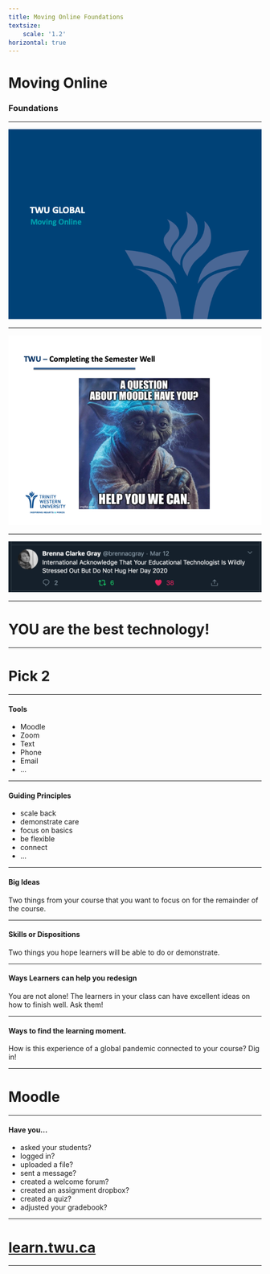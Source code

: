 ```yaml
---
title: Moving Online Foundations
textsize:
    scale: '1.2'
horizontal: true
---
```


# Moving Online

### Foundations

---

![](Slide01.png)

---

![](Slide02.png)

---

![](tweet-1.png)


---
# YOU are the best technology!

---
# Pick 2

---

#### Tools
- Moodle  
- Zoom  
- Text  
- Phone  
- Email  
- ...

---

#### Guiding Principles  
- scale back  
- demonstrate care  
- focus on basics  
- be flexible  
- connect  
- ...  

---

#### Big Ideas  
Two things from your course that you want to focus on for the remainder of the course.

---

#### Skills or Dispositions  
Two things you hope learners will be able to do or demonstrate.

---

#### Ways Learners can help you redesign  
You are not alone! The learners in your class can have excellent ideas on how to finish well. Ask them!

---

#### Ways to find the learning moment.  
How is this experience of a global pandemic connected to your course? Dig in!

---

# Moodle

---

#### Have you...
- asked your students?  
- logged in?  
- uploaded a file?  
- sent a message?  
- created a welcome forum?  
- created an assignment dropbox?  
- created a quiz?  
- adjusted your gradebook?  

---

# [learn.twu.ca](https://learn.twu.ca)

---
